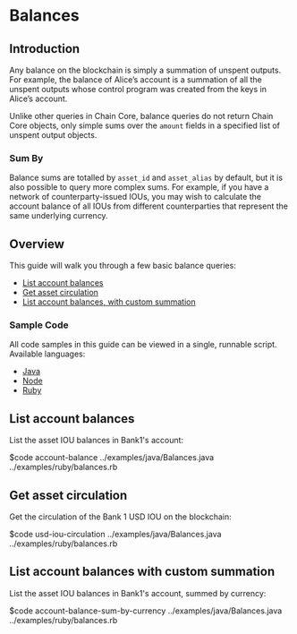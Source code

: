 # Balances

## Introduction

Any balance on the blockchain is simply a summation of unspent outputs. For example, the balance of Alice’s account is a summation of all the unspent outputs whose control program was created from the keys in Alice’s account.

Unlike other queries in Chain Core, balance queries do not return Chain Core objects, only simple sums over the `amount` fields in a specified list of unspent output objects.

### Sum By

Balance sums are totalled by `asset_id` and `asset_alias` by default, but it is also possible to query more complex sums. For example, if you have a network of counterparty-issued IOUs, you may wish to calculate the account balance of all IOUs from different counterparties that represent the same underlying currency.

## Overview

This guide will walk you through a few basic balance queries:

* [List account balances](#list-account-balances)
* [Get asset circulation](#get-asset-circulation)
* [List account balances, with custom summation](#list-account-balances-with-custom-summation)

### Sample Code

All code samples in this guide can be viewed in a single, runnable script. Available languages:

- [Java](../examples/java/Balances.java)
- [Node](../examples/node/balances.js)
- [Ruby](../examples/ruby/balances.rb)

## List account balances

List the asset IOU balances in Bank1's account:

$code account-balance ../examples/java/Balances.java ../examples/ruby/balances.rb

## Get asset circulation

Get the circulation of the Bank 1 USD IOU on the blockchain:

$code usd-iou-circulation ../examples/java/Balances.java ../examples/ruby/balances.rb

## List account balances with custom summation

List the asset IOU balances in Bank1's account, summed by currency:

$code account-balance-sum-by-currency ../examples/java/Balances.java ../examples/ruby/balances.rb
